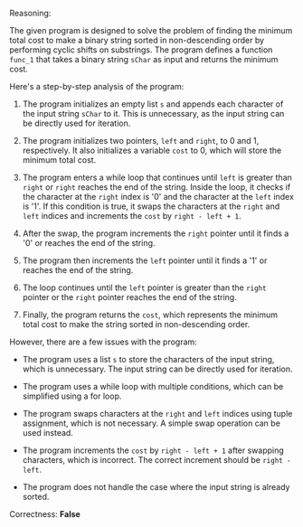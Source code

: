 Reasoning:

The given program is designed to solve the problem of finding the minimum total cost to make a binary string sorted in non-descending order by performing cyclic shifts on substrings. The program defines a function `func_1` that takes a binary string `sChar` as input and returns the minimum cost.

Here's a step-by-step analysis of the program:

1. The program initializes an empty list `s` and appends each character of the input string `sChar` to it. This is unnecessary, as the input string can be directly used for iteration.

2. The program initializes two pointers, `left` and `right`, to 0 and 1, respectively. It also initializes a variable `cost` to 0, which will store the minimum total cost.

3. The program enters a while loop that continues until `left` is greater than `right` or `right` reaches the end of the string. Inside the loop, it checks if the character at the `right` index is '0' and the character at the `left` index is '1'. If this condition is true, it swaps the characters at the `right` and `left` indices and increments the `cost` by `right - left + 1`.

4. After the swap, the program increments the `right` pointer until it finds a '0' or reaches the end of the string.

5. The program then increments the `left` pointer until it finds a '1' or reaches the end of the string.

6. The loop continues until the `left` pointer is greater than the `right` pointer or the `right` pointer reaches the end of the string.

7. Finally, the program returns the `cost`, which represents the minimum total cost to make the string sorted in non-descending order.

However, there are a few issues with the program:

* The program uses a list `s` to store the characters of the input string, which is unnecessary. The input string can be directly used for iteration.

* The program uses a while loop with multiple conditions, which can be simplified using a for loop.

* The program swaps characters at the `right` and `left` indices using tuple assignment, which is not necessary. A simple swap operation can be used instead.

* The program increments the `cost` by `right - left + 1` after swapping characters, which is incorrect. The correct increment should be `right - left`.

* The program does not handle the case where the input string is already sorted.

Correctness: **False**